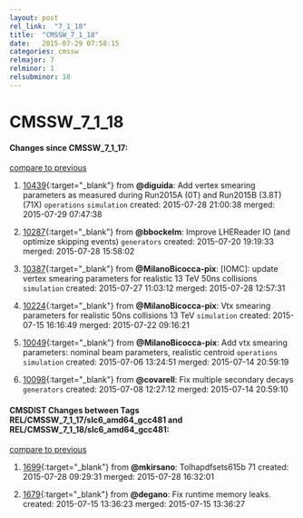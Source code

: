 ```yaml
---
layout: post
rel_link:  "7_1_18"
title:  "CMSSW_7_1_18"
date:   2015-07-29 07:58:15
categories: cmssw
relmajor: 7
relminor: 1
relsubminor: 18
---
```


# CMSSW_7_1_18
#### Changes since CMSSW_7_1_17:

[compare to previous](https://github.com/cms-sw/cmssw/compare/CMSSW_7_1_17...CMSSW_7_1_18)



1. [10439](http://github.com/cms-sw/cmssw/pull/10439){:target="_blank"}  from **@diguida**: Add vertex smearing parameters as measured during Run2015A (0T) and Run2015B (3.8T) (71X) `operations`  `simulation`  created: 2015-07-28 21:00:38 merged: 2015-07-29 07:47:38

2. [10287](http://github.com/cms-sw/cmssw/pull/10287){:target="_blank"}  from **@bbockelm**: Improve LHEReader IO (and optimize skipping events) `generators`  created: 2015-07-20 19:19:33 merged: 2015-07-28 15:58:02

3. [10387](http://github.com/cms-sw/cmssw/pull/10387){:target="_blank"}  from **@MilanoBicocca-pix**: [IOMC]: update vertex smearing parameters for realistic 13 TeV 50ns collisions `simulation`  created: 2015-07-27 11:03:12 merged: 2015-07-28 12:57:31

4. [10224](http://github.com/cms-sw/cmssw/pull/10224){:target="_blank"}  from **@MilanoBicocca-pix**: Vtx smearing parameters for realistic 50ns collisions 13 TeV `simulation`  created: 2015-07-15 16:16:49 merged: 2015-07-22 09:16:21

5. [10049](http://github.com/cms-sw/cmssw/pull/10049){:target="_blank"}  from **@MilanoBicocca-pix**: Add vtx smearing parameters: nominal beam parameters, realistic centroid `operations`  `simulation`  created: 2015-07-06 13:24:51 merged: 2015-07-14 20:59:19

6. [10098](http://github.com/cms-sw/cmssw/pull/10098){:target="_blank"}  from **@covarell**: Fix multiple secondary decays `generators`  created: 2015-07-08 12:27:12 merged: 2015-07-14 20:59:10

#### CMSDIST Changes between Tags REL/CMSSW_7_1_17/slc6_amd64_gcc481 and REL/CMSSW_7_1_18/slc6_amd64_gcc481:

[compare to previous](https://github.com/cms-sw/cmsdist/compare/REL/CMSSW_7_1_17/slc6_amd64_gcc481...REL/CMSSW_7_1_18/slc6_amd64_gcc481)



1. [1699](http://github.com/cms-sw/cmsdist/pull/1699){:target="_blank"}  from **@mkirsano**: Tolhapdfsets615b 71 created: 2015-07-28 09:29:31 merged: 2015-07-28 16:32:01

2. [1679](http://github.com/cms-sw/cmsdist/pull/1679){:target="_blank"}  from **@degano**: Fix runtime memory leaks. created: 2015-07-15 13:36:23 merged: 2015-07-15 13:36:27
